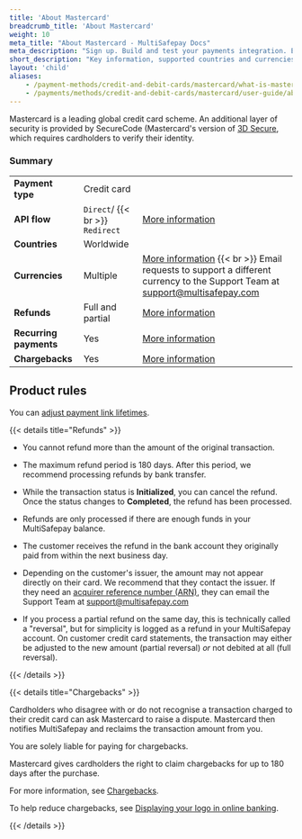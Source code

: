 ```yaml
---
title: 'About Mastercard'
breadcrumb_title: 'About Mastercard'
weight: 10
meta_title: "About Mastercard - MultiSafepay Docs"
meta_description: "Sign up. Build and test your payments integration. Explore our products and services. Use our API Reference, SDKs, and wrappers. Get support."
short_description: "Key information, supported countries and currencies, product rules"
layout: 'child'
aliases:
    - /payment-methods/credit-and-debit-cards/mastercard/what-is-mastercard
    - /payments/methods/credit-and-debit-cards/mastercard/user-guide/about-chargebacks/
---
```


Mastercard is a leading global credit card scheme. An additional layer of security is provided by SecureCode (Mastercard's version of [3D Secure](/security-and-legal/payment-regulations/about-3d-secure/), which requires cardholders to verify their identity.

### Summary

|   |   |   |
|---|---|---|
| **Payment type**   | Credit card  | |
| **API flow**  | `Direct`/ {{< br >}} `Redirect`| [More information](/developer/api/difference-between-direct-and-redirect) |
| **Countries**  | Worldwide  | |
| **Currencies**  | Multiple | [More information](/faq/general/supported-currencies) {{< br >}} Email requests to support a different currency to the Support Team at <support@multisafepay.com> | 
| **Refunds**  | Full and partial  | [More information](/payments/refunds/) | 
| **Recurring payments**  | Yes | [More information](/payments/features/recurring-payments/)  |
| **Chargebacks**  | Yes | [More information](/payments/chargebacks)  |

## Product rules

You can [adjust payment link lifetimes](/developer/api/adjusting-payment-link-lifetimes/).

{{< details title="Refunds" >}}

- You cannot refund more than the amount of the original transaction.

- The maximum refund period is 180 days. After this period, we recommend processing refunds by bank transfer.

- While the transaction status is **Initialized**, you can cancel the refund. Once the status changes to **Completed**, the refund has been processed. 

- Refunds are only processed if there are enough funds in your MultiSafepay balance.

- The customer receives the refund in the bank account they originally paid from within the next business day.

- Depending on the customer's issuer, the amount may not appear directly on their card. We recommend that they contact the issuer. If they need an [acquirer reference number (ARN)](/credit-and-debit-cards/glossary/#acquirer-reference-number-arn), they can email the Support Team at <support@multisafepay.com> 

- If you process a partial refund on the same day, this is technically called a "reversal", but for simplicity is logged as a refund in your MultiSafepay account. On customer credit card statements, the transaction may either be adjusted to the new amount (partial reversal) _or_ not debited at all (full reversal).

{{< /details >}}

{{< details title="Chargebacks" >}}

Cardholders who disagree with or do not recognise a transaction charged to their credit card can ask Mastercard to raise a dispute. Mastercard then notifies MultiSafepay and reclaims the transaction amount from you.

You are solely liable for paying for chargebacks.

Mastercard gives cardholders the right to claim chargebacks for up to 180 days after the purchase.

For more information, see [Chargebacks](/payments/chargebacks).

To help reduce chargebacks, see [Displaying your logo in online banking](/payments/methods/credit-and-debit-cards/user-guide/your-logo-online-banking).

{{< /details >}}